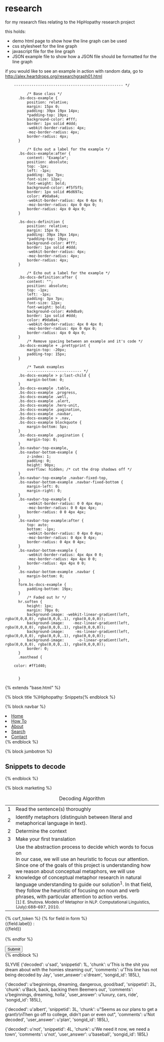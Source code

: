 research
========

for my research files relating to the HipHopathy research project

this holds:
  
  - demo html page to show how the line graph can be used
  - css stylesheet for the line graph
  - javascript file for the line graph
  - JSON example file to show how a JSON file should be formatted for the line graph

if you would like to see an example in action with random data, go to
http://alex.heartdrops.org/researchgraph01.html


<!DOCTYPE html>
<html lang="en">
	<head>
		<meta charset="utf-8">
		<title>Jay-Z Song Graph: User vs Jay-Z</title>
		<script type="text/javascript" src="d3.v2.js"></script>
		<link href="lineGraphStyle.css" rel="stylesheet" type="text/css" />
	</head>

		-------------------------------------------------- */

              /* Base class */
          .bs-docs-example {
              position: relative;
              margin: 15px 0;
              padding: 39px 19px 14px;
              *padding-top: 19px;
              background-color: #fff;
              border: 1px solid #ddd;
              -webkit-border-radius: 4px;
              -moz-border-radius: 4px;
              border-radius: 4px;
          }

              /* Echo out a label for the example */
          .bs-docs-example:after {
              content: "Example";
              position: absolute;
              top: -1px;
              left: -1px;
              padding: 3px 7px;
              font-size: 12px;
              font-weight: bold;
              background-color: #f5f5f5;
              border: 1px solid #6d697a;
              color: #9da0a4;
              -webkit-border-radius: 4px 0 4px 0;
              -moz-border-radius: 4px 0 4px 0;
              border-radius: 4px 0 4px 0;
          }

          .bs-docs-definition {
              position: relative;
              margin: 15px 0;
              padding: 39px 19px 14px;
              *padding-top: 19px;
              background-color: #fff;
              border: 1px solid #ddd;
              -webkit-border-radius: 4px;
              -moz-border-radius: 4px;
              border-radius: 4px;
          }

              /* Echo out a label for the example */
          .bs-docs-definition:after {
              content: "";
              position: absolute;
              top: -1px;
              left: -1px;
              padding: 3px 7px;
              font-size: 12px;
              font-weight: bold;
              background-color: #a9dba9;
              border: 1px solid #ddd;
              color: #9da0a4;
              -webkit-border-radius: 4px 0 4px 0;
              -moz-border-radius: 4px 0 4px 0;
              border-radius: 4px 0 4px 0;
          }
              /* Remove spacing between an example and it's code */
          .bs-docs-example + .prettyprint {
              margin-top: -20px;
              padding-top: 15px;
          }

              /* Tweak examples
              ------------------------- */
          .bs-docs-example > p:last-child {
              margin-bottom: 0;
          }
          .bs-docs-example .table,
          .bs-docs-example .progress,
          .bs-docs-example .well,
          .bs-docs-example .alert,
          .bs-docs-example .hero-unit,
          .bs-docs-example .pagination,
          .bs-docs-example .navbar,
          .bs-docs-example > .nav,
          .bs-docs-example blockquote {
              margin-bottom: 5px;
          }
          .bs-docs-example .pagination {
              margin-top: 0;
          }
          .bs-navbar-top-example,
          .bs-navbar-bottom-example {
              z-index: 1;
              padding: 0;
              height: 90px;
              overflow: hidden; /* cut the drop shadows off */
          }
          .bs-navbar-top-example .navbar-fixed-top,
          .bs-navbar-bottom-example .navbar-fixed-bottom {
              margin-left: 0;
              margin-right: 0;
          }
          .bs-navbar-top-example {
              -webkit-border-radius: 0 0 4px 4px;
              -moz-border-radius: 0 0 4px 4px;
              border-radius: 0 0 4px 4px;
          }
          .bs-navbar-top-example:after {
              top: auto;
              bottom: -1px;
              -webkit-border-radius: 0 4px 0 4px;
              -moz-border-radius: 0 4px 0 4px;
              border-radius: 0 4px 0 4px;
          }
          .bs-navbar-bottom-example {
              -webkit-border-radius: 4px 4px 0 0;
              -moz-border-radius: 4px 4px 0 0;
              border-radius: 4px 4px 0 0;
          }
          .bs-navbar-bottom-example .navbar {
              margin-bottom: 0;
          }
          form.bs-docs-example {
              padding-bottom: 19px;
          }
              /* Faded out hr */
          hr.soften {
              height: 1px;
              margin: 70px 0;
              background-image: -webkit-linear-gradient(left, rgba(0,0,0,0), rgba(0,0,0,.1), rgba(0,0,0,0));
              background-image:    -moz-linear-gradient(left, rgba(0,0,0,0), rgba(0,0,0,.1), rgba(0,0,0,0));
              background-image:     -ms-linear-gradient(left, rgba(0,0,0,0), rgba(0,0,0,.1), rgba(0,0,0,0));
              background-image:      -o-linear-gradient(left, rgba(0,0,0,0), rgba(0,0,0,.1), rgba(0,0,0,0));
              border: 0;
          }
          .masthead {

        color: #ff1d40;


          }



 {% extends "base.html" %}

{% block title %}Hiphopathy: Snippets{% endblock %}

{% block navbar %}
<li><a href="/hiphopathy/">Home</a></li>
<li><a href="/hiphopathy/tutorial_1/">How To</a></li>
<li><a href="/hiphopathy/about/">About</a></li>
<li><a href="/hiphopathy/search_form/">Search</a></li>
<li><a href="/hiphopathy/contact/">Contact</a></li>
{% endblock %}

{% block jumbotron %}
<h2>Snippets to decode</h2>

{% endblock %}

{% block marketing %}





<div class="mini-layout fluid">
    <div class="row-fluid">
        <div class="mini-layout-sidebar">
        <!--Sidebar content-->
            <table class="table table-condensed table-striped table-bordered">
            <caption>Decoding Algorithm</caption>
            <tbody>
            <tr>
                <td>1 </td>
                <td>Read the sentence(s) thoroughly</td>
            </tr>
            <tr>
                <td>2 </td><td> Identify metaphors (distinguish between literal and metaphorical language in text).</td>
            </tr>
            <tr>
                <td>2</td> <td>Determine the context</td>
            </tr>
            <tr>
                <td>3</td> <td>Make your first translation</td>
            </tr>
            <tr>
                <td>2</td><td>Use the abstraction process to decide which words to focus on<br>
                In our case, we will use an heuristic to focus our attention. Since one of the goals of
                this project is understanding how we reason about conceptual metaphors, we will use knowledge of conceptual
                metaphor research in natural language understanding to guide our solution<sup>1</sup>. In that field, they follow
                the heuristic of focusing on noun and verb phrases, with particular attention to action verbs.<br>
                <small class="pull-right">[1] E. Shutova. Models of Metaphor in NLP. Computational Linguistics, (July):688–697, 2010.</small>
            </td>
            </tr>
            </tbody>
        </table>
        </div>
        <div class="mini-layout-body">
        <!--Body content-->
            <form class="form-horizontal" method="post" action=".">{% csrf_token %}
            {% for field in form %}
            <div class="control-group">
                <label class="control-label">{{field.label}} :</label>
                <div class="controls">
                  {{field}}
                </div><br>
            </div>
            {% endfor %}
            <br>
            </form> <!-- {{ form.as_p }}   -->
            <div class="control-group">
                <div class="controls">
                  <button type="submit" class="btn">Submit</button>
                </div>
            </div>
        </div>
    </div>
</div>
{% endblock %}



SLYVIE
{'decoded': u'sad', 'snippetid': 1L, 'chunk': u'This is the shit you dream about with the homies steaming out',
'comments': u'This line has not being decoded by Jay',
'user_answer': u'dream', 'songid_id': 185L},

{'decoded': u'beginnings, dreaming, dangerous, good/bad', 'snippetid': 2L, 'chunk': u'Back, back, backing them Beemers out',
'comments': u'beginnings, dreaming, holla', 'user_answer': u'luxury, cars, ride', 'songid_id': 185L},

{'decoded': u'albert', 'snippetid': 3L, 'chunk': u"Seems as our plans to get a grant\r\nThen go off to college, didn't pan or even out",
'comments': u'Not decoded', 'user_answer': u'plan', 'songid_id': 185L},

{'decoded': u'not', 'snippetid': 4L, 'chunk': u'We need it now, we need a town',
'comments': u'not', 'user_answer': u'baseball', 'songid_id': 185L}
